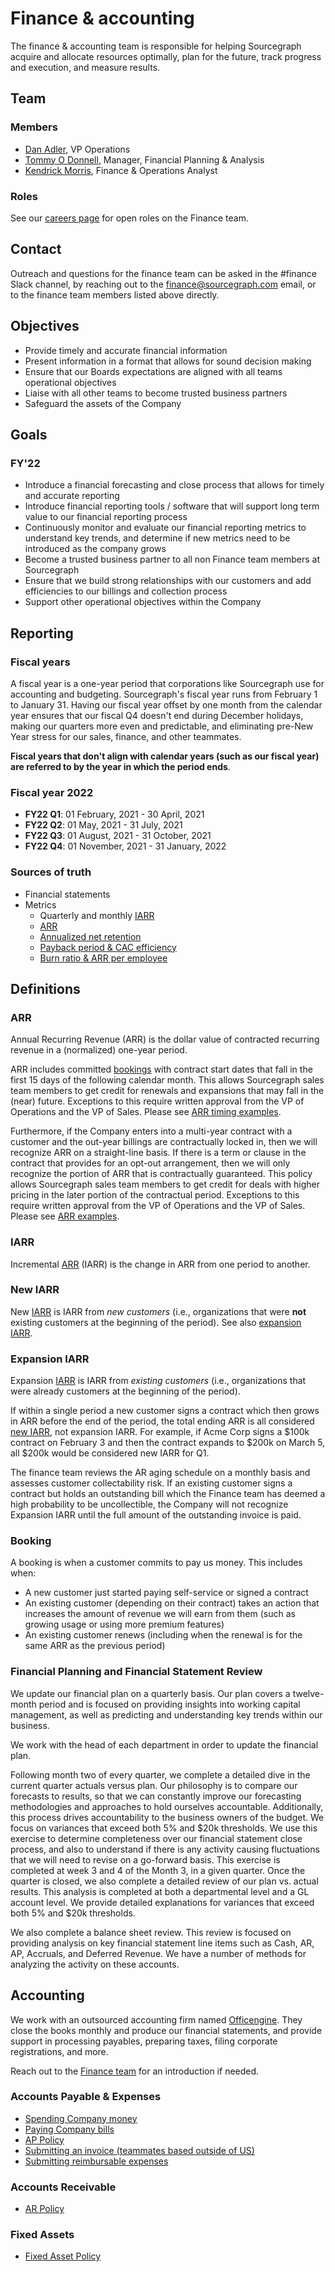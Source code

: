 # Finance & accounting

The finance & accounting team is responsible for helping Sourcegraph acquire and allocate resources optimally, plan for the future, track progress and execution, and measure results.

## Team


### Members

- [Dan Adler](../../company/team/index.md#dan-adler-he-him), VP Operations
- [Tommy O Donnell](https://about.sourcegraph.com/handbook/company/team#tommy-o-donnell-he-him), Manager, Financial Planning & Analysis
- [Kendrick Morris](../../company/team/index.md#kendrick-morris-he-him), Finance & Operations Analyst

### Roles

See our [careers page](https://boards.greenhouse.io/sourcegraph91) for open roles on the Finance team.

## Contact

Outreach and questions for the finance team can be asked in the #finance Slack channel, by reaching out to the finance@sourcegraph.com email, or to the finance team members listed above directly.

## Objectives

- Provide timely and accurate financial information
- Present information in a format that allows for sound decision making
- Ensure that our Boards expectations are aligned with all teams operational objectives
- Liaise with all other teams to become trusted business partners
- Safeguard the assets of the Company

## Goals

### FY'22

- Introduce a financial forecasting and close process that allows for timely and accurate reporting
- Introduce financial reporting tools / software that will support long term value to our financial reporting process
- Continuously monitor and evaluate our financial reporting metrics to understand key trends, and determine if new metrics need to be introduced as the company grows
- Become a trusted business partner to all non Finance team members at Sourcegraph
- Ensure that we build strong relationships with our customers and add efficiencies to our billings and collection process
- Support other operational objectives within the Company

## Reporting

### Fiscal years

A fiscal year is a one-year period that corporations like Sourcegraph use for accounting and budgeting. Sourcegraph's fiscal year runs from February 1 to January 31. Having our fiscal year offset by one month from the calendar year ensures that our fiscal Q4 doesn't end during December holidays, making our quarters more even and predictable, and eliminating pre-New Year stress for our sales, finance, and other teammates.

**Fiscal years that don't align with calendar years (such as our fiscal year) are referred to by the year in which the period ends**.

### Fiscal year 2022
- **FY22 Q1**: 01 February, 2021 - 30 April, 2021
- **FY22 Q2**: 01 May, 2021 - 31 July, 2021
- **FY22 Q3**: 01 August, 2021 - 31 October, 2021
- **FY22 Q4**: 01 November, 2021 - 31 January, 2022

### Sources of truth

- Financial statements
- Metrics
	- Quarterly and monthly [IARR](https://docs.google.com/spreadsheets/d/1Ao3Nqw6gH3yAuZtICV3xo35kKKnI9oKXnvPuTQ0Fh9c/edit#gid=2006715807)
	- [ARR](https://docs.google.com/spreadsheets/d/1Ao3Nqw6gH3yAuZtICV3xo35kKKnI9oKXnvPuTQ0Fh9c/edit#gid=1460993554)
	- [Annualized net retention](https://docs.google.com/spreadsheets/d/1mO0Sx8hv-RKZkwgF-6HWjQnCbGmowdvej9DuntKleNs/edit#gid=0)
	- [Payback period & CAC efficiency](https://docs.google.com/spreadsheets/d/1mO0Sx8hv-RKZkwgF-6HWjQnCbGmowdvej9DuntKleNs/edit#gid=0)
	- [Burn ratio & ARR per employee](https://docs.google.com/spreadsheets/d/1mO0Sx8hv-RKZkwgF-6HWjQnCbGmowdvej9DuntKleNs/edit#gid=0)

## Definitions

### ARR

Annual Recurring Revenue (ARR) is the dollar value of contracted recurring revenue in a (normalized) one-year period.

ARR includes committed [bookings](#booking) with contract start dates that fall in the first 15 days of the following calendar month. This allows Sourcegraph sales team members to get credit for renewals and expansions that may fall in the (near) future. Exceptions to this require written approval from the VP of Operations and the VP of Sales. Please see [ARR timing examples](https://docs.google.com/document/d/1SdUzcW8UUUgSjawIdjPw2bDBJ-j0Fjo3Et0r6yOnikE/edit).

Furthermore, if the Company enters into a multi-year contract with a customer and the out-year billings are contractually locked in, then we will recognize ARR on a straight-line basis. If there is a term or clause in the contract that provides for an opt-out arrangement, then we will only recognize the portion of ARR that is contractually guaranteed. This policy allows Sourcegraph sales team members to get credit for deals with higher pricing in the later portion of the contractual period. Exceptions to this require written approval from the VP of Operations and the VP of Sales. Please see [ARR examples](https://docs.google.com/document/d/1H-qNQTzlDnnr6uNP4NcFFYwkL-ILyoQlBW9qEaYglg0/edit).

### IARR

Incremental [ARR](#arr) (IARR) is the change in ARR from one period to another.

### New IARR

New [IARR](#iarr) is IARR from *new customers* (i.e., organizations that were **not** existing customers at the beginning of the period). See also [expansion IARR](#expansion-iarr).

### Expansion IARR

Expansion [IARR](#iarr) is IARR from *existing customers* (i.e., organizations that were already customers at the beginning of the period).

If within a single period a new customer signs a contract which then grows in ARR before the end of the period, the total ending ARR is all considered [new IARR](#new-iarr), not expansion IARR. For example, if Acme Corp signs a $100k contract on February 3 and then the contract expands to $200k on March 5, all $200k would be considered new IARR for Q1.

The finance team reviews the AR aging schedule on a monthly basis and assesses customer collectability risk. If an existing customer signs a contract but holds an outstanding bill which the Finance team has deemed a high probability to be uncollectible, the Company will not recognize Expansion IARR until the full amount of the outstanding invoice is paid.

### Booking

A booking is when a customer commits to pay us money. This includes when:

- A new customer just started paying self-service or signed a contract
- An existing customer (depending on their contract) takes an action that increases the amount of revenue we will earn from them (such as growing usage or using more premium features)
- An existing customer renews (including when the renewal is for the same ARR as the previous period)

### Financial Planning and Financial Statement Review

We update our financial plan on a quarterly basis. Our plan covers a twelve-month period and is focused on providing insights into working capital management, as well as predicting and understanding key trends within our business.

We work with the head of each department in order to update the financial plan.

Following month two of every quarter, we complete a detailed dive in the current quarter actuals versus plan. Our philosophy is to compare our forecasts to results, so that we can constantly improve our forecasting methodologies and approaches to hold ourselves accountable. Additionally, this process drives accountability to the business owners of the budget. We focus on variances that exceed both 5% and $20k thresholds. We use this exercise to determine completeness over our financial statement close process, and also to understand if there is any activity causing fluctuations that we will need to revise on a go-forward basis. This exercise is completed at week 3 and 4 of the Month 3, in a given quarter. Once the quarter is closed, we also complete a detailed review of our plan vs. actual results. This analysis is completed at both a departmental level and a GL account level. We provide detailed explanations for variances that exceed both 5% and $20k thresholds.

We also complete a balance sheet review. This review is focused on providing analysis on key financial statement line items such as Cash, AR, AP, Accruals, and Deferred Revenue. We have a number of methods for analyzing the activity on these accounts.

## Accounting

We work with an outsourced accounting firm named [Officengine](https://officengine.com/). They close the books monthly and produce our financial statements, and provide support in processing payables, preparing taxes, filing corporate registrations, and more.

Reach out to the [Finance team](#team) for an introduction if needed.

### Accounts Payable & Expenses

- [Spending Company money](spending-company-money.md)
- [Paying Company bills](payables.md)
- [AP Policy](ap.md)
- [Submitting an invoice (teammates based outside of US)](invoices.md)
- [Submitting reimbursable expenses](expenses.md)

### Accounts Receivable
- [AR Policy](https://docs.google.com/document/d/1tfAL68QSI-ZDqBIIALzY5tVcRk_B8jabpSSAyAK5iGk/edit)

### Fixed Assets
- [Fixed Asset Policy](https://docs.google.com/document/d/155anVJgInRempR92LiiOwOIf2JJB5jj3b9ktrp8nznY/edit)
